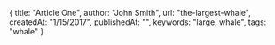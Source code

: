 {
    title: "Article One",
    author: "John Smith",
    url: "the-largest-whale",
    createdAt: "1/15/2017",
    publishedAt: "",
    keywords: "large, whale",
    tags: "whale"
}
